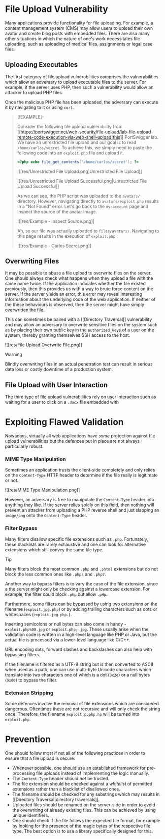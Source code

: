 # File Upload Vulnerability

Many applications provide functionality for file uploading. For example, a content management system (CMS) may allow users to upload their own avatar and create blog posts with embedded files. There are also many other situations in which the nature of one's work necessitates file uploading, such as uploading of medical files, assignments or legal case files.

## Uploading Executables
The first category of file upload vulnerabilities comprises the vulnerabilities which allow an adversary to upload executable files to the server. For example, if the server uses PHP, then such a vulnerability would allow an attacker to upload PHP files.

Once the malicious PHP file has been uploaded, the adversary can execute it by navigating to it or using `curl`.

>[!EXAMPLE]-
>
>Consider the following file upload vulnerability from [[https://portswigger.net/web-security/file-upload/lab-file-upload-remote-code-execution-via-web-shell-upload|this]] PortSwigger lab. We have an unrestricted file upload and our goal is to read `/home/carlos/secret`. To achieve this, we simply need to paste the following code into an `exploit.php` file and upload it.
>
>```php
><?php echo file_get_contents('/home/carlos/secret'); ?>
>```
>
>![[res/Unrestricted File Upload.png|Unrestricted File Upload]]
>
>![[res/Unrestricted File Upload Successful.png|Unrestricted File Upload Successful]]
>
>As we can see, the PHP script was uploaded to the `avatars/` directory. However, navigating directly to `avatars/exploit.php` results in a "Not Found" error. Let's go back to the `my-account` page and inspect the source of the avatar image.
>
>![[res/Example - Inspect Source.png]]
>
>Ah, so our file was actually uploaded to `files/avatars/`. Navigating to this page results in the execution of `exploit.php`:
>
>![[res/Example - Carlos Secret.png]]

## Overwriting Files

It may be possible to abuse a file upload to overwrite files on the server. One should always check what happens when they upload a file with the same name twice. If the application indicates whether the file existed previously, then this provides us with a way to brute force content on the server. If the server yields an error, this error may reveal interesting information about the underlying code of the web application. If neither of the these behaviours is observed, then the server might have simply overwritten the file.

This can sometimes be paired with a [[Directory Traversal]] vulnerability and may allow an adversary to overwrite sensitive files on the system such as by placing their own public key in the `authorized_keys` of a user on the system, thereby granting themselves SSH access to the host.

![[res/File Upload Overwrite File.png]]

>[!WARNING]
>
>Blindly overwriting files in an actual penetration test can result in serious data loss or costly downtime of a production system.
>

## File Upload with User Interaction

The third type of file upload vulnerabilities rely on user interaction such as waiting for a user to click on a `.docx` file embedded with

# Exploiting Flawed Validation

Nowadays, virtually all web applications have *some* protection against file upload vulnerabilities but the defences put in place are not always particularly robust.

### MIME Type Manipulation

Sometimes an application trusts the client-side completely and only relies on the `Content-Type` HTTP header to determine if the file really is legitimate or not.

![[res/MIME Type Manipulation.png]]

However, an adversary is free to manipulate the `Content-Type` header into anything they like. If the server relies solely on this field, then nothing will prevent an attacker from uploading a PHP reverse shell and just slapping an `image/png` onto the `Content-Type` header.

### Filter Bypass

Many filters disallow specific file extensions such as `.php`. Fortunately, these blacklists are rarely exhaustive and one can look for alternative extensions which still convey the same file type.

>[!TIP]
>
>Many filters block the most common `.php` and `.phtml` extensions but do not block the less common ones like `.phps` and `.php7`.
>

Another way to bypass filters is to vary the case of the file extension, since a the server might only be checking against a lowercase extension. For example, the filter could block `.php` but allow `.pHp`.

Furthermore, some filters can be bypassed by using two extensions on the filename (`exploit.jpg.php`) or by adding trailing characters such as dots or whitespaces (`exploit.jpg.php.`). 

Inserting semicolons or null bytes can also come in handy - `exploit.php%00.jpg` or `exploit.php;.jpg`. These usually arise when the validation code is written in a high-level language like PHP or Java, but the actual file is processed via a lower-level language like C/C++.

URL encoding dots, forward slashes and backslashes can also help with bypassing filters.

If the filename is filtered as a UTF-8 string but is then converted to ASCII when used as a path, one can use multi-byte Unicode characters which translate into two characters one of which is a dot (`0x2e`) or a null bytes (`0x00`) to bypass the filter. 

### Extension Stripping

Some defences involve the removal of file extensions which are considered dangerous. Oftentimes these are not recursive and will only check the string once. Therefore, the filename `exploit.p.php.hp` will be turned into `exploit.php`.

# Prevention

One should follow most if not all of the following practices in order to ensure that a file upload is secure:
- Whenever possible, one should use an established framework for pre-processing file uploads instead of implementing the logic manually.
- The `Content-Type` header should *not* be trusted.
- The file extension should be checked against a *whitelist* of permitted extensions rather than a blacklist of disallowed ones.
- The filename should be checked for any substrings which may results in [[Directory Traversal|directory traversals]].
- Uploaded files should be renamed on the server-side in order to avoid the overwriting of already existing files. This can  be achieved by using unique identifiers.
- One should check if the file follows the expected file format, for example by looking for the presence of the magic bytes of the respective file type. The best option is to use a library specifically designed for this.